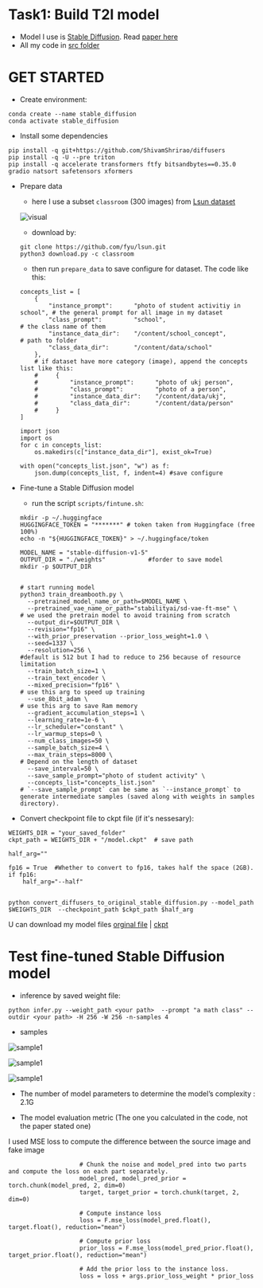 # Task1: Build T2I model

- Model I use is [Stable Diffusion](https://github.com/ShivamShrirao/diffusers). Read [paper here](https://paperswithcode.com/paper/high-resolution-image-synthesis-with-latent)
- All my code in [src folder](./src/readme.md)

# GET STARTED


* Create environment:
```
conda create --name stable_diffusion
conda activate stable_diffusion
```

* Install some dependencies
```
pip install -q git+https://github.com/ShivamShrirao/diffusers
pip install -q -U --pre triton
pip install -q accelerate transformers ftfy bitsandbytes==0.35.0 gradio natsort safetensors xformers
```


* Prepare data
  - here I use a subset `classroom` (300 images) from [Lsun dataset](https://github.com/fyu/lsun)

  ![visual](./assets/dataset.webp)

  - download by:
  ```
  git clone https://github.com/fyu/lsun.git
  python3 download.py -c classroom
  
  ```
  - then run `prepare_data` to save configure for dataset. The code like this:
  
  ```
  concepts_list = [
      {
          "instance_prompt":      "photo of student activitiy in school", # the general prompt for all image in my dataset
          "class_prompt":         "school",                               # the class name of them
          "instance_data_dir":    "/content/school_concept",              # path to folder
          "class_data_dir":       "/content/data/school"                  
      },
      # if dataset have more category (image), append the concepts list like this:
      #     {
      #         "instance_prompt":      "photo of ukj person",
      #         "class_prompt":         "photo of a person",
      #         "instance_data_dir":    "/content/data/ukj",
      #         "class_data_dir":       "/content/data/person"
      #     }
  ]
  
  import json
  import os
  for c in concepts_list:
      os.makedirs(c["instance_data_dir"], exist_ok=True)
  
  with open("concepts_list.json", "w") as f:
      json.dump(concepts_list, f, indent=4) #save configure
  ```
    

* Fine-tune a Stable Diffusion model

  - run the script `scripts/fintune.sh`:

  ```
  mkdir -p ~/.huggingface
  HUGGINGFACE_TOKEN = "*******" # token taken from Huggingface (free 100%)
  echo -n "${HUGGINGFACE_TOKEN}" > ~/.huggingface/token
  
  MODEL_NAME = "stable-diffusion-v1-5" 
  OUTPUT_DIR = "./weights"            #forder to save model
  mkdir -p $OUTPUT_DIR
  
  
  # start running model
  python3 train_dreambooth.py \
    --pretrained_model_name_or_path=$MODEL_NAME \
    --pretrained_vae_name_or_path="stabilityai/sd-vae-ft-mse" \           # we used the pretrain model to avoid training from scratch
    --output_dir=$OUTPUT_DIR \
    --revision="fp16" \                                    
    --with_prior_preservation --prior_loss_weight=1.0 \
    --seed=1337 \
    --resolution=256 \                                                    #default is 512 but I had to reduce to 256 because of resource limitation
    --train_batch_size=1 \
    --train_text_encoder \
    --mixed_precision="fp16" \                                            # use this arg to speed up training
    --use_8bit_adam \                                                     # use this arg to save Ram memory
    --gradient_accumulation_steps=1 \
    --learning_rate=1e-6 \
    --lr_scheduler="constant" \
    --lr_warmup_steps=0 \
    --num_class_images=50 \                                               
    --sample_batch_size=4 \
    --max_train_steps=8000 \                                              # Depend on the length of dataset
    --save_interval=50 \
    --save_sample_prompt="photo of student activity" \
    --concepts_list="concepts_list.json"                                  # `--save_sample_prompt` can be same as `--instance_prompt` to generate intermediate samples (saved along with weights in samples directory).
  
  ```

* Convert checkpoint file to ckpt file (if it's nessesary):

```
WEIGHTS_DIR = "your_saved_folder"
ckpt_path = WEIGHTS_DIR + "/model.ckpt"  # save path

half_arg=""

fp16 = True  #Whether to convert to fp16, takes half the space (2GB).
if fp16:
    half_arg="--half"


python convert_diffusers_to_original_stable_diffusion.py --model_path $WEIGHTS_DIR  --checkpoint_path $ckpt_path $half_arg

```

  U can download my model files [orginal file](https://drive.google.com/file/d/10xHlUk_CzyyaFdSOZt2mYvA6onhbhjKm/view?usp=sharing) | [ckpt](https://drive.google.com/file/d/1-9vB4rej23ertZBrCbm-5OMq8TG35R-W/view?usp=drive_link)
  
# Test fine-tuned Stable Diffusion model

- inference by saved weight file:

```
python infer.py --weight_path <your path>  --prompt "a math class" --outdir <your path> -H 256 -W 256 -n-samples 4
```

- samples

![sample1](./assets/s1.png)

![sample1](./assets/s2.png)

![sample1](./assets/s3.png)



* The number of model parameters to determine the model’s complexity : 2.1G

*  The model evaluation metric (The one you calculated in the code, not the paper stated one) 

  I used MSE loss to compute the difference between the source image and fake image 

  ```
                      # Chunk the noise and model_pred into two parts and compute the loss on each part separately.
                      model_pred, model_pred_prior = torch.chunk(model_pred, 2, dim=0)
                      target, target_prior = torch.chunk(target, 2, dim=0)
  
                      # Compute instance loss
                      loss = F.mse_loss(model_pred.float(), target.float(), reduction="mean")
  
                      # Compute prior loss
                      prior_loss = F.mse_loss(model_pred_prior.float(), target_prior.float(), reduction="mean")
  
                      # Add the prior loss to the instance loss.
                      loss = loss + args.prior_loss_weight * prior_loss
  
  ```
